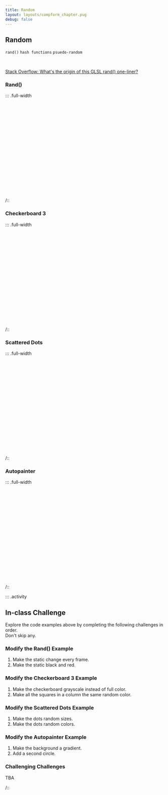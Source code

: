 ```yaml
---
title: Random
layout: layouts/compform_chapter.pug
debug: false
---
```



## Random

`rand()` `hash functions` `psuedo-random`

<br/>

[Stack Overflow: What's the origin of this GLSL rand() one-liner?](https://stackoverflow.com/questions/12964279/whats-the-origin-of-this-glsl-rand-one-liner)


### Rand()
::: .full-width
<div class="glsl_editor" data="./rand.frag"></div>
/::
<br style="clear: both;"/>

### Checkerboard 3
::: .full-width
<div class="glsl_editor" data="./checkerboard_3.frag"></div>
/::
<br style="clear: both;"/>



### Scattered Dots
::: .full-width
<div class="glsl_editor" data="./scattered_dots.frag"></div>
/::
<br style="clear: both;"/>




### Autopainter
::: .full-width
<div class="glsl_editor" data="./autopainter.frag"></div>
/::
<br style="clear: both;"/>



::: .activity

## In-class Challenge

Explore the code examples above by completing the following challenges in order. <br/> Don't skip any.

### Modify the Rand() Example

1. Make the static change every frame.
2. Make the static black and red.

### Modify the Checkerboard 3 Example

1. Make the checkerboard grayscale instead of full color.
2. Make all the squares in a column the same random color. 


### Modify the Scattered Dots Example

1. Make the dots random sizes.
2. Make the dots random colors.


### Modify the Autopainter Example

1. Make the background a gradient.
2. Add a second circle.


### Challenging Challenges

TBA


/::



<link type="text/css" rel="stylesheet" href="https://rawgit.com/patriciogonzalezvivo/glslEditor/gh-pages/build/glslEditor.css"/>
<script type="application/javascript" src="https://rawgit.com/patriciogonzalezvivo/glslEditor/gh-pages/build/glslEditor.js"></script>
<link type="text/css" href="./shader.css"/>
<script src="./shader_loader.js"></script>

<style>
  .glsl_editor {
    position: relative;
    min-height: 300px;
    
   
  }
  .ge_editor {
    min-height: 300px;
  }
</style>
